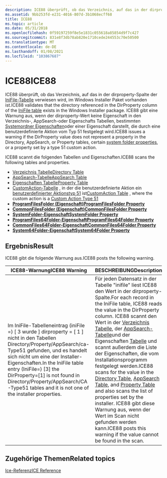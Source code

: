 ```yaml
---
description: ICE88 überprüft, ob das Verzeichnis, auf das in der dirproperty-Spalte der IniFile-Tabelle verwiesen wird, im Windows Installer Paket vorhanden ist.
ms.assetid: 9bb253fd-e231-4016-807d-3b1068ecff68
title: ICE88
ms.topic: article
ms.date: 05/31/2018
ms.openlocfilehash: 0f59197259f8e5e1831c055618a85854d9f7c427
ms.sourcegitcommit: 831e8f3db78ab820e1710cede244553c70e50500
ms.translationtype: MT
ms.contentlocale: de-DE
ms.lasthandoff: 01/08/2021
ms.locfileid: "103867687"
---
```

# <a name="ice88"></a><span data-ttu-id="8de92-103">ICE88</span><span class="sxs-lookup"><span data-stu-id="8de92-103">ICE88</span></span>

<span data-ttu-id="8de92-104">ICE88 überprüft, ob das Verzeichnis, auf das in der dirproperty-Spalte der [IniFile-Tabelle](inifile-table.md) verwiesen wird, im Windows Installer Paket vorhanden ist.</span><span class="sxs-lookup"><span data-stu-id="8de92-104">ICE88 validates that the directory referenced in the DirProperty column of the [IniFile table](inifile-table.md) exists in the Windows Installer package.</span></span> <span data-ttu-id="8de92-105">ICE88 gibt eine Warnung aus, wenn der dirproperty-Wert keine Eigenschaft in den Verzeichnis-, AppSearch-oder Eigenschafts Tabellen, bestimmten [Systemordner Eigenschaften](property-reference.md)oder einer Eigenschaft darstellt, die durch eine benutzerdefinierte Aktion vom Typ 51 festgelegt wird.</span><span class="sxs-lookup"><span data-stu-id="8de92-105">ICE88 issues a warning if the DirProperty value does not represent a property in the Directory, AppSearch, or Property tables, certain [system folder properties](property-reference.md), or a property set by a type 51 custom action.</span></span>

<span data-ttu-id="8de92-106">ICE88 scannt die folgenden Tabellen und Eigenschaften.</span><span class="sxs-lookup"><span data-stu-id="8de92-106">ICE88 scans the following tables and properties.</span></span>

-   [<span data-ttu-id="8de92-107">Verzeichnis Tabelle</span><span class="sxs-lookup"><span data-stu-id="8de92-107">Directory Table</span></span>](directory-table.md)
-   [<span data-ttu-id="8de92-108">AppSearch-Tabelle</span><span class="sxs-lookup"><span data-stu-id="8de92-108">AppSearch Table</span></span>](appsearch-table.md)
-   [<span data-ttu-id="8de92-109">Eigenschaften Tabelle</span><span class="sxs-lookup"><span data-stu-id="8de92-109">Property Table</span></span>](property-table.md)
-   <span data-ttu-id="8de92-110">[CustomAction-Tabelle](customaction-table.md) , in der die benutzerdefinierte Aktion ein [benutzerdefinierter Aktionstyp 51](custom-action-type-51.md) ist</span><span class="sxs-lookup"><span data-stu-id="8de92-110">[CustomAction Table](customaction-table.md) , where the custom action is a [Custom Action Type 51](custom-action-type-51.md)</span></span>
-   [<span data-ttu-id="8de92-111">**ProgramFilesFolder (Eigenschaft)**</span><span class="sxs-lookup"><span data-stu-id="8de92-111">**ProgramFilesFolder Property**</span></span>](programfilesfolder.md)
-   [<span data-ttu-id="8de92-112">**CommonFilesFolder (Eigenschaft)**</span><span class="sxs-lookup"><span data-stu-id="8de92-112">**CommonFilesFolder Property**</span></span>](commonfilesfolder.md)
-   [<span data-ttu-id="8de92-113">**SystemFolder-Eigenschaft**</span><span class="sxs-lookup"><span data-stu-id="8de92-113">**SystemFolder Property**</span></span>](systemfolder.md)
-   [<span data-ttu-id="8de92-114">**ProgramFiles64Folder-Eigenschaft**</span><span class="sxs-lookup"><span data-stu-id="8de92-114">**ProgramFiles64Folder Property**</span></span>](programfiles64folder.md)
-   [<span data-ttu-id="8de92-115">**CommonFiles64Folder-Eigenschaft**</span><span class="sxs-lookup"><span data-stu-id="8de92-115">**CommonFiles64Folder Property**</span></span>](commonfiles64folder.md)
-   [<span data-ttu-id="8de92-116">**System64Folder-Eigenschaft**</span><span class="sxs-lookup"><span data-stu-id="8de92-116">**System64Folder Property**</span></span>](system64folder.md)

## <a name="result"></a><span data-ttu-id="8de92-117">Ergebnis</span><span class="sxs-lookup"><span data-stu-id="8de92-117">Result</span></span>

<span data-ttu-id="8de92-118">ICE88 gibt die folgende Warnung aus.</span><span class="sxs-lookup"><span data-stu-id="8de92-118">ICE88 posts the following warning.</span></span>



| <span data-ttu-id="8de92-119">ICE88-Warnung</span><span class="sxs-lookup"><span data-stu-id="8de92-119">ICE88 Warning</span></span>                                                                                                                                                                  | <span data-ttu-id="8de92-120">BESCHREIBUNG</span><span class="sxs-lookup"><span data-stu-id="8de92-120">Description</span></span>                                                                                                                                                                                                                                                                                                                                                                     |
|--------------------------------------------------------------------------------------------------------------------------------------------------------------------------------|---------------------------------------------------------------------------------------------------------------------------------------------------------------------------------------------------------------------------------------------------------------------------------------------------------------------------------------------------------------------------------|
| <span data-ttu-id="8de92-121">Im IniFile-Tabelleneintrag (iniFile =) \[ 3 wurde \] dirproperty = \[ 1 \] nicht in den Tabellen Directory/Property/AppSearch/ca-Type51 gefunden, und es handelt sich nicht um eine der Installer-Eigenschaften.</span><span class="sxs-lookup"><span data-stu-id="8de92-121">In the IniFile table entry (IniFile=) \[3\] the DirProperty=\[1\] is not found in Directory/Property/AppSearch/CA-Type51 tables and it is not one of the installer properties.</span></span> | <span data-ttu-id="8de92-122">Für jeden Datensatz in der Tabelle "inifile" liest ICE88 den Wert in der dirproperty-Spalte.</span><span class="sxs-lookup"><span data-stu-id="8de92-122">For each record in the IniFile table, ICE88 reads the value in the DirProperty column.</span></span> <span data-ttu-id="8de92-123">ICE88 scannt den Wert in der [Verzeichnis Tabelle](directory-table.md), der [AppSearch-Tabelle](appsearch-table.md)und der Eigenschaften [Tabelle](property-table.md) und scannt außerdem die Liste der Eigenschaften, die vom Installationsprogramm festgelegt werden.</span><span class="sxs-lookup"><span data-stu-id="8de92-123">ICE88 scans for the value in the [Directory Table](directory-table.md), [AppSearch Table](appsearch-table.md), and [Property Table](property-table.md) and also scans the list of properties set by the installer.</span></span> <span data-ttu-id="8de92-124">ICE88 gibt diese Warnung aus, wenn der Wert im Scan nicht gefunden werden kann.</span><span class="sxs-lookup"><span data-stu-id="8de92-124">ICE88 posts this warning if the value cannot be found in the scan.</span></span> |



 

## <a name="related-topics"></a><span data-ttu-id="8de92-125">Zugehörige Themen</span><span class="sxs-lookup"><span data-stu-id="8de92-125">Related topics</span></span>

<dl> <dt>

[<span data-ttu-id="8de92-126">Ice-Referenz</span><span class="sxs-lookup"><span data-stu-id="8de92-126">ICE Reference</span></span>](ice-reference.md)
</dt> </dl>

 

 




